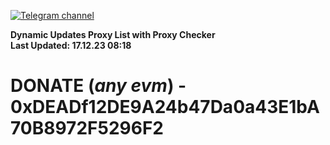 [![Telegram channel](https://img.shields.io/endpoint?url=https://runkit.io/damiankrawczyk/telegram-badge/branches/master?url=https://t.me/n4z4v0d)](https://t.me/n4z4v0d) 

**Dynamic Updates Proxy List with Proxy Checker**  
**Last Updated: 17.12.23 08:18**

# DONATE (_any evm_) - 0xDEADf12DE9A24b47Da0a43E1bA70B8972F5296F2
